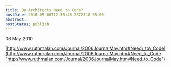 ```yaml
---
title: Do Architects Need to Code?
postDate: 2010-05-06T12:30:45.2872318-05:00
abstract: 
postStatus: publish
---
```

06 May 2010

[http://www.ruthmalan.com/Journal/2006JournalMay.htm#Need\_to\_Code](http://www.ruthmalan.com/Journal/2006JournalMay.htm#Need_to_Code "http://www.ruthmalan.com/Journal/2006JournalMay.htm#Need_to_Code")
